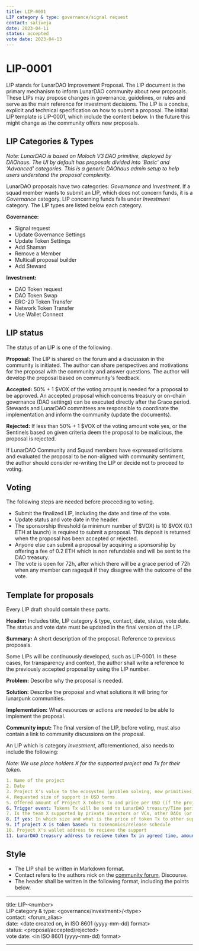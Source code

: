 ```yaml
---
title: LIP-0001  
LIP category & type: governance/signal request   
contact: saliveja  
date: 2023-04-11  
status: accepted   
vote date: 2023-04-13
---
```


# LIP-0001

LIP stands for LunarDAO Improvement Proposal. The LIP document is the primary mechanism to inform LunarDAO community about new proposals. These LIPs may propose changes in governance, guidelines, or rules and serve as the main reference for investment decisions. The LIP is a concise, explicit and technical specification on how to submit a proposal. The initial LIP template is LIP-0001, which include the content below. In the future this might change as the community offers new proposals.

## LIP Categories & Types

*Note: LunarDAO is based on Moloch V3 DAO primitive, deployed by DAOhaus. The UI by default has proposals divided into 'Basic' and 'Advanced' categories. This is a generic DAOhaus admin setup to help users understand the proposal complexity.* 

LunarDAO proposals have two categories: *Governance* and *Investment*. If a squad member wants to submit an LIP, which does not concern funds, it is a *Governance* category. LIP concerning funds falls under *Investment* category. The LIP types are listed below each category.

**Governance:** 

- Signal request  
- Update Governance Settings
- Update Token Settings
- Add Shaman
- Remove a Member  
- Multicall proposal builder
- Add Steward

**Investment:** 

- DAO Token request
- DAO Token Swap
- ERC-20 Token Transfer
- Network Token Transfer
- Use Wallet Connect

## LIP status

The status of an LIP is one of the following.

**Proposal:** The LIP is shared on the forum and a discussion in the community is initiated. The author can share perspectives and motivations for the proposal with the community and answer questions. The author will develop the proposal based on community's feedback.  

**Accepted:** 50% + 1 $VOX of the voting amount is needed for a proposal to be approved. An accepted proposal which concerns treasury or on-chain governance (DAO settings) can be executed directly after the Grace period. Stewards and LunarDAO committees are responsible to coordinate the implementation and inform the community (update the documents). 

**Rejected:** If less than 50% + 1 $VOX of the voting amount vote yes, or the Sentinels based on given criteria deem the proposal to be malicious, the proposal is rejected. 

If LunarDAO Community and Squad members have expressed criticisms and evaluated the proposal to be non-aligned with community sentiment, the author should consider re-writing the LIP or decide not to proceed to voting.

## Voting

The following steps are needed before proceeding to voting.

- Submit the finalized LIP, including the date and time of the vote.  
- Update status and vote date in the header.  
- The sponsorship threshold (a minimum number of $VOX) is 10 $VOX (0.1 ETH at launch) is required to submit a proposal. This deposit is returned when the proposal has been accepted or rejected.  
- Anyone else can submit a proposal by acquiring a sponsorship by offering a fee of 0.2 ETH which is non refundable and will be sent to the DAO treasury.
- The vote is open for 72h, after which there will be a grace period of 72h when any member can ragequit if they disagree with the outcome of the vote.  

## Template for proposals

Every LIP draft should contain these parts.

**Header:** Includes title, LIP category & type, contact, date, status, vote date. The status and vote date must be updated in the final version of the LIP.

**Summary:** A short description of the proposal. Reference to previous proposals.

Some LIPs will be continuously developed, such as LIP-0001. In these cases, for transparency and context, the author shall write a reference to the previously accepted proposal by using the LIP number.

**Problem:** Describe why the proposal is needed.

**Solution:** Describe the proposal and what solutions it will bring for lunarpunk communities.

**Implementation:** What resources or actions are needed to be able to implement the proposal.

**Community input:** The final version of the LIP, before voting, must also contain a link to community discussions on the proposal.

An LIP which is category *Investment*, afforementioned, also needs to include the following:

*Note: We use place holders X for the supported project and Tx for their token.*

```yaml
1. Name of the project
2. Date
3. Project X's value to the ecosystem (problem solving, new primitives, tools, knowledge, monetary etc)
4. Requested size of support in USD terms
5. Offered amount of Project X tokens Tx and price per USD (if the project is monetary based)
6. Trigger event: Tokens Tx will be send to LunarDAO treasury/Time period needed for execution or expected time of launch (when Tx becomes liquid)
7. Is the team X supported by private investors or VCs, other DAOs (or plans to) or just LunarDAO?
8. If yes: In which size and what is the price of token Tx to other supporting subjects?
9. If project X is token based: Tx tokenomics/release schedule
10. Project X's wallet address to recieve the support
11. LunarDAO treasury address to recieve token Tx in agreed time, amount and price: 0x59f77dc848c2e45b5954975ee1969e7a22fa25f6

```

## Style

- The LIP shall be written in Markdown format.  
- Contact refers to the authors nick on the [community forum](forum.lunardao.net), Discourse.  
- The header shall be written in the following format, including the points below.

---
title: LIP-\<number>  
LIP category & type: <governance/investment>/\<type>  
contact: <forum_alias>  
date: <date created on, in ISO 8601 (yyyy-mm-dd) format>  
status: <proposal/accepted/rejected>  
vote date: <in ISO 8601 (yyyy-mm-dd) format>

---

